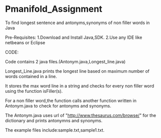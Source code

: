 # Pmanifold_Assignment
To find longest sentence and antonyms,synonyms of non filler words in Java

Pre-Requisites:
1.Download and Install Java,SDK.
2.Use any IDE like netbeans or Eclipse

CODE:

Code contains 2 java files.(Antonym.java,Longest_line.java)

Longest_Line.java prints the longest line based on maximum number of words contained in a line.

It stores the max word line in a string and checks for every non filler word using the function isFiller(s).

For a non filler word,the function calls another function written in Antonym.java to check for antonyms and synonyms.

The Antonym.java uses url of "http://www.thesaurus.com/browse/" for the dictionary and prints antonymns and synonyms.

The example files include:sample.txt,sample1.txt.


